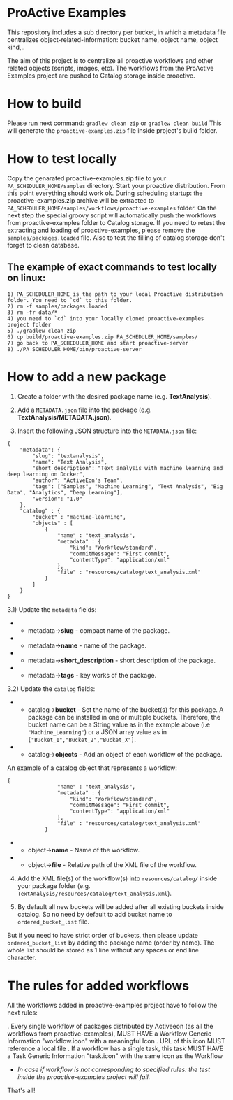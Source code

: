 # ProActive Examples

This repository includes a sub directory per bucket, in which a metadata file centralizes object-related-information: bucket name, object name, object kind,..

The aim of this project is to centralize all proactive workflows and other related objects (scripts, images, etc). The workflows from the ProActive Examples project are pushed to Catalog storage inside proactive.

# How to build
Please run next command: ``gradlew clean zip`` or ``gradlew clean build``
This will generate the `proactive-examples.zip` file inside project's build folder.

# How to test locally
Copy the genarated proactive-examples.zip file to your `PA_SCHEDULER_HOME/samples` directory.
Start your proactive distribution. From this point everything should work ok.
During scheduling startup: the proactive-examples.zip archive will be extracted to `PA_SCHEDULER_HOME/samples/workflows/proactive-examples` folder. On the next step the special groovy script will automatically push the workflows from proactive-examples folder to Catalog storage.
If you need to retest the extracting and loading of proactive-examples, please remove the `samples/packages.loaded` file. Also to test the filling of catalog storage don't forget to clean database.

## The example of exact commands to test locally on linux:
```
1) PA_SCHEDULER_HOME is the path to your local Proactive distribution folder. You need to `cd` to this folder.
2) rm -f samples/packages.loaded
3) rm -fr data/*
4) you need to `cd` into your locally cloned proactive-examples project folder
5) ./gradlew clean zip
6) cp build/proactive-examples.zip PA_SCHEDULER_HOME/samples/
7) go back to PA_SCHEDULER_HOME and start proactive-server
8) ./PA_SCHEDULER_HOME/bin/proactive-server
```

# How to add a new package

1) Create a folder with the desired package name (e.g. **TextAnalysis**).

2) Add a `METADATA.json` file into the package (e.g. **TextAnalysis/METADATA.json**).

3) Insert the following JSON structure into the `METADATA.json` file:
```
{
	"metadata": {
		"slug": "textanalysis",
		"name": "Text Analysis",
		"short_description": "Text analysis with machine learning and deep learning on Docker",
		"author": "ActiveEon's Team",
		"tags": ["Samples", "Machine Learning", "Text Analysis", "Big Data", "Analytics", "Deep Learning"],
		"version": "1.0"
	},
	"catalog" : {
		"bucket" : "machine-learning",
		"objects" : [
			{
				"name" : "text_analysis",
				"metadata" : {
					"kind": "Workflow/standard",
					"commitMessage": "First commit",
					"contentType": "application/xml"
				},
				"file" : "resources/catalog/text_analysis.xml"
			}
		]
	}
}
```

3.1) Update the `metadata` fields:

* * metadata->**slug** - compact name of the package.
* * metadata->**name** - name of the package.
* * metadata->**short_description** - short description of the package.
* * metadata->**tags** - key works of the package.

3.2) Update the `catalog` fields:

* * catalog->**bucket** - Set the name of the bucket(s) for this package. A package can be installed in one or multiple buckets. Therefore, the bucket name can be a String value as in the example above (i.e `"Machine_Learning"`) or a JSON array value as in `["Bucket_1","Bucket_2","Bucket_X"]`.
* * catalog->**objects** - Add an object of each workflow of the package.

An example of a catalog object that represents a workflow:
```
{
				"name" : "text_analysis",
				"metadata" : {
					"kind": "Workflow/standard",
					"commitMessage": "First commit",
					"contentType": "application/xml"
				},
				"file" : "resources/catalog/text_analysis.xml"
			}
```
* * object->**name** - Name of the workflow.
* * object->**file** - Relative path of the XML file of the workflow.

4) Add the XML file(s) of the workflow(s) into `resources/catalog/` inside your package folder (e.g. `TextAnalysis/resources/catalog/text_analysis.xml`).

5) By default all new buckets will be added after all existing buckets inside catalog. So no need by default to add bucket name to `ordered_bucket_list` file.

But if you need to have strict order of buckets, then please update `ordered_bucket_list` by adding the package name (order by name). The whole list should be stored as 1 line without any spaces or end line character.

#  The rules for added workflows
All the workflows added in proactive-examples project have to follow the next rules:

  . Every single workflow of packages distributed by Activeeon (as all the workflows from proactive-examples), MUST HAVE a Workflow Generic Information "workflow.icon" with a meaningful Icon
  . URL of this icon MUST reference a local file
  . If a workflow has a single task, this task MUST HAVE a Task Generic Information "task.icon" with the same icon as the Workflow

* _In case if workflow is not corresponding to specified rules: the test inside the proactive-examples project will fail._

That's all!
